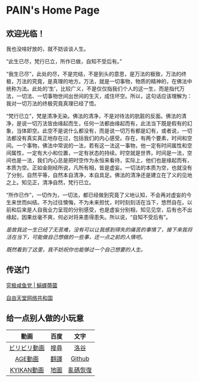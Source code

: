 # PAIN's Home Page
## 欢迎光临！


我也没啥好放的，就不妨谈谈人生。

“此生已尽，梵行已立，所作已做，自知不受后有。”

“我生已尽”，此处的尽，不是完结，不是到头的意思，是万法的极致，万法的终极，万法的究竟，是真理的地方。万法，就是一切事物，物质的精神的，在佛法中统称为法。此处的‘生’，比较广义，不是仅仅指我们个人的这一生，而是指代万法，一切法、一切事物世间出世间的生灭，成住坏空。所以，这句话应该理解为：我对一切万法的终极究竟真理已经了悟。

“梵行已立”，梵是清净无染。佛法的清净，不是对待法的肮脏的反面。佛法的清净，是说一切万法皆由缘起而生，任何一法都由缘起而有，此法当下既是假有的幻象，当体即空。此空不是说什么都没有，而是说一切万有都是幻有，或者说，一切法都没有真实真正地存在过，包括我们的内心感受。存在，有两个要素，时间和空间。一个事物，佛法中常说的一法，若有这一法这一事物，他一定有时间属性和空间属性，一定有大小和位置，一定有状态的持续。时空就是世界。时间是一法，空间也是一法，我们内心总是把时空作为永恒来看待，实际上，他们也是缘起而有，本质为空。正如金刚经所说，凡所有相，皆是虚妄。一切法的本质为空，也就没有了分别，自然平等，自然本自清净，本自具足。佛法的清净还是建立在了义的见地之上。知见正，清净自然，梵行已立。

“所作已作”，一切作为，一切法，都已经做到究竟了义地认知，不会再对虚妄的今生来世而纠结。不为过往懊悔，不为未来担忧，时时刻刻活在当下，悠然自在。以前和后来是人自我业力呈现的分别感受，也是虚妄分别相，知见见空，后有也不出缘起，因果丝毫不爽，何必对将来患得患失。所以说，“自知不受后有”。


*是故我这一生已经了无苦难，没有可以让我感到得失的痛苦的事情了，接下来我将活在当下，可能做自己想做的一些事，还一点之前的人情吧。*


*既然看到了这里，我不妨祝你也能够过一个自己想要的人生。*





## 传送门
[究极咸鱼党 \| 鰝蠌蔕蔮](https://kmyoamoa.github.io/usfparty/)

[自由天堂网络共和国](https://free-heaven.github.io/zyttws/)



## 给一点别人做的小玩意

| 動画 | 百度 | 文字 |
| :-: | :-: | :--: |
| [ビリビリ動画](https://www.bilibili.com/) | [搜尋](https://www.baidu.com/) | [洛谷](https://www.luogu.com.cn/) |
| [AGE動画](https://www.agefans.cc/) | [翻譯](https://translate.baidu.com/) | [Github](https://github.com/) |
| [KYIKAN動画](https://v.kyikan.com/index.php?m=vod-search) |    [地圖](https://map.baidu.com/)    |   [亂碼恢復](http://www.mytju.com/classcode/tools/messycoderecover.asp/)   |
